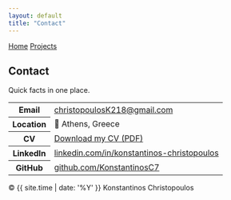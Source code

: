 ```yaml
---
layout: default
title: "Contact"
---
```


<link rel="stylesheet" href="{{ '/assets/css/style.css' | relative_url }}">

<nav class="navbar">
  <div class="links">
    <a href="{{ '/' | relative_url }}">Home</a>
    <a href="{{ '/projects' | relative_url }}">Projects</a>
  </div>
</nav>

<section class="section">
  <h1>Contact</h1>
  <p class="muted">Quick facts in one place.</p>

  <table class="kv-table">
    <tr>
      <th>Email</th>
      <td><a href="mailto:christopoulosK218@gmail.com">christopoulosK218@gmail.com</a></td>
    </tr>
    <tr>
      <th>Location</th>
      <td>📍 Athens, Greece</td>
    </tr>
    <tr>
      <th>CV</th>
      <td><a href="{{ '/assets/CV_Konstantinos_Christopoulos.pdf' | relative_url }}" target="_blank">Download my CV (PDF)</a></td>
    </tr>
    <tr>
      <th>LinkedIn</th>
      <td><a href="https://www.linkedin.com/in/konstantinos-christopoulos" target="_blank">linkedin.com/in/konstantinos-christopoulos</a></td>
    </tr>
    <tr>
      <th>GitHub</th>
      <td><a href="https://github.com/KonstantinosC7" target="_blank">github.com/KonstantinosC7</a></td>
    </tr>
  </table>
</section>

<footer class="footer">
  <span>© {{ site.time | date: '%Y' }} Konstantinos Christopoulos</span>
</footer>
